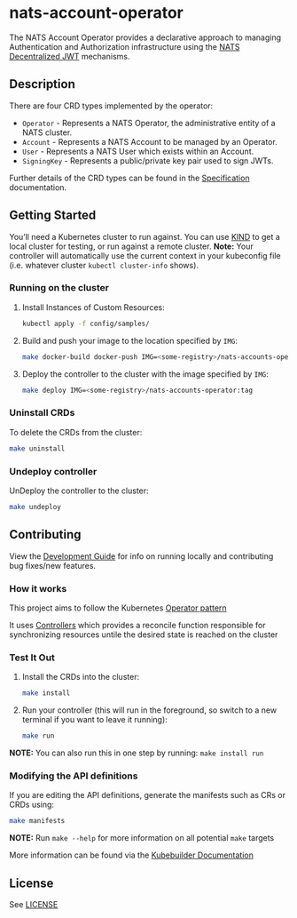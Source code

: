 # nats-account-operator

The NATS Account Operator provides a declarative approach to managing Authentication and Authorization infrastructure
using the [NATS Decentralized JWT][nats-authnz] mechanisms.

## Description

There are four CRD types implemented by the operator:

- `Operator` - Represents a NATS Operator, the administrative entity of a NATS cluster.
- `Account` - Represents a NATS Account to be managed by an Operator.
- `User` - Represents a NATS User which exists within an Account.
- `SigningKey` - Represents a public/private key pair used to sign JWTs.

Further details of the CRD types can be found in the [Specification](./docs/specification.md) documentation.

## Getting Started

You’ll need a Kubernetes cluster to run against. You can use [KIND](https://sigs.k8s.io/kind) to get a local cluster for testing, or run against a remote cluster.
**Note:** Your controller will automatically use the current context in your kubeconfig file (i.e. whatever cluster `kubectl cluster-info` shows).

### Running on the cluster
1. Install Instances of Custom Resources:

    ```sh
    kubectl apply -f config/samples/
    ```

2. Build and push your image to the location specified by `IMG`:

    ```sh
    make docker-build docker-push IMG=<some-registry>/nats-accounts-operator:tag
    ```

3. Deploy the controller to the cluster with the image specified by `IMG`:

    ```sh
    make deploy IMG=<some-registry>/nats-accounts-operator:tag
    ```

### Uninstall CRDs
To delete the CRDs from the cluster:

```sh
make uninstall
```

### Undeploy controller
UnDeploy the controller to the cluster:

```sh
make undeploy
```

## Contributing

View the [Development Guide](./docs/development-guide.md) for info on running locally and contributing bug fixes/new
features.

### How it works

This project aims to follow the Kubernetes [Operator pattern](https://kubernetes.io/docs/concepts/extend-kubernetes/operator/)

It uses [Controllers](https://kubernetes.io/docs/concepts/architecture/controller/)
which provides a reconcile function responsible for synchronizing resources untile the desired state is reached on the
cluster

### Test It Out
1. Install the CRDs into the cluster:

    ```sh
    make install
    ```

2. Run your controller (this will run in the foreground, so switch to a new terminal if you want to leave it running):

    ```sh
    make run
    ```

**NOTE:** You can also run this in one step by running: `make install run`

### Modifying the API definitions

If you are editing the API definitions, generate the manifests such as CRs or CRDs using:

```sh
make manifests
```

**NOTE:** Run `make --help` for more information on all potential `make` targets

More information can be found via the [Kubebuilder Documentation](https://book.kubebuilder.io/introduction.html)

## License

See [LICENSE][license]

[nats-authnz]: https://docs.nats.io/running-a-nats-service/configuration/securing_nats/auth_intro/jwt
[license]: ./LICENSE
